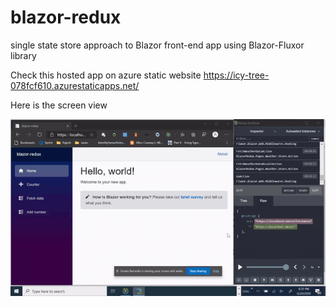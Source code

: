 # blazor-redux
single state store approach to Blazor front-end app using Blazor-Fluxor library

Check this hosted app on azure static website  https://icy-tree-078fcf610.azurestaticapps.net/

Here is the screen view

![Alt Text](https://github.com/rajeshmuraleedharan/blazor-redux/blob/master/docs/gif/screen-recorder.gif)
